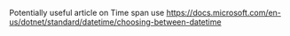 Potentially useful article on Time span use
https://docs.microsoft.com/en-us/dotnet/standard/datetime/choosing-between-datetime
